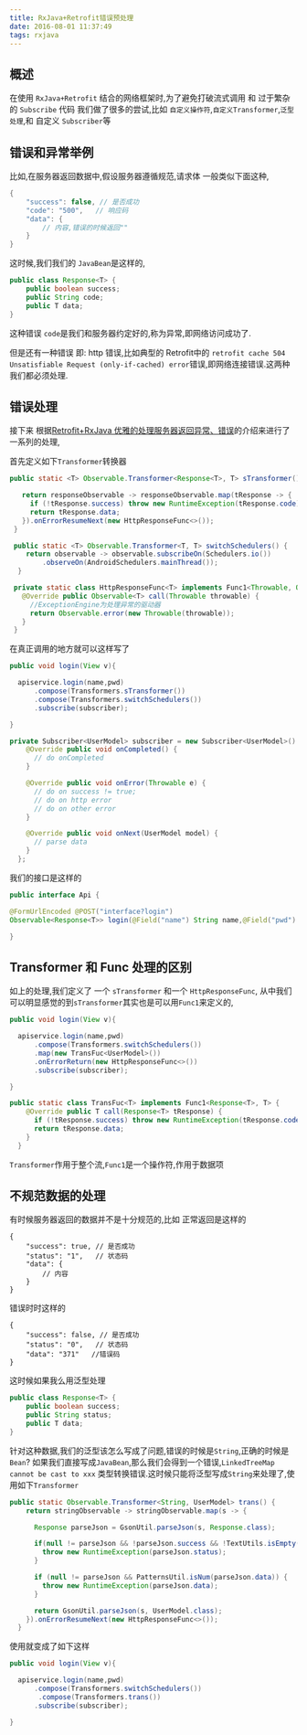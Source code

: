 ```yaml
---
title: RxJava+Retrofit错误预处理
date: 2016-08-01 11:37:49
tags: rxjava
---
```



## 概述

在使用 `RxJava+Retrofit` 结合的网络框架时,为了避免打破流式调用 和 过于繁杂的 `Subscribe` 代码
我们做了很多的尝试,比如 `自定义操作符`,`自定义Transformer`,`泛型处理`,和 自定义 `Subscriber`等


## 错误和异常举例

比如,在服务器返回数据中,假设服务器遵循规范,请求体 一般类似下面这种,

```java
{
    "success": false, // 是否成功
    "code": "500",   // 响应码
    "data": {
        // 内容,错误的时候返回""
    }      
}
```
<!-- more -->

这时候,我们我们的 `JavaBean`是这样的,

```java
public class Response<T> {
    public boolean success;
    public String code;
    public T data;
}
```
这种错误 `code`是我们和服务器约定好的,称为异常,即网络访问成功了.

但是还有一种错误 即: http 错误,比如典型的
Retrofit中的 `retrofit cache 504 Unsatisfiable Request (only-if-cached) error`错误,即网络连接错误.这两种我们都必须处理.

## 错误处理

接下来 根据[Retrofit+RxJava 优雅的处理服务器返回异常、错误](http://blog.csdn.net/jdsjlzx/article/details/51882661)的介绍来进行了一系列的处理,

首先定义如下`Transformer`转换器

```java
public static <T> Observable.Transformer<Response<T>, T> sTransformer() {

   return responseObservable -> responseObservable.map(tResponse -> {
     if (!tResponse.success) throw new RuntimeException(tResponse.code);
     return tResponse.data;
   }).onErrorResumeNext(new HttpResponseFunc<>());
 }

 public static <T> Observable.Transformer<T, T> switchSchedulers() {
    return observable -> observable.subscribeOn(Schedulers.io())
        .observeOn(AndroidSchedulers.mainThread());
  }

 private static class HttpResponseFunc<T> implements Func1<Throwable, Observable<T>> {
   @Override public Observable<T> call(Throwable throwable) {
     //ExceptionEngine为处理异常的驱动器
     return Observable.error(new Throwable(throwable));
   }
 }
```

在真正调用的地方就可以这样写了

```java
public void login(View v){

  apiservice.login(name,pwd)
      .compose(Transformers.sTransformer())
      .compose(Transformers.switchSchedulers())
      .subscribe(subscriber);

}

private Subscriber<UserModel> subscriber = new Subscriber<UserModel>() {
    @Override public void onCompleted() {
      // do onCompleted
    }

    @Override public void onError(Throwable e) {
      // do on success != true;
      // do on http error
      // do on other error
    }

    @Override public void onNext(UserModel model) {
      // parse data
    }
  };
```

我们的接口是这样的

```java
public interface Api {

@FormUrlEncoded @POST("interface?login")
Observable<Response<T>> login(@Field("name") String name,@Field("pwd") String pwd);

}
```

## Transformer 和 Func 处理的区别

如上的处理,我们定义了 一个 `sTransformer` 和一个 `HttpResponseFunc`,
从中我们可以明显感觉的到`sTransformer`其实也是可以用`Func1`来定义的,

```java
public void login(View v){

  apiservice.login(name,pwd)
      .compose(Transformers.switchSchedulers())
      .map(new TransFuc<UserModel>())
      .onErrorReturn(new HttpResponseFunc<>())
      .subscribe(subscriber);

}
```

```java
public static class TransFuc<T> implements Func1<Response<T>, T> {
    @Override public T call(Response<T> tResponse) {
      if (!tResponse.success) throw new RuntimeException(tResponse.code);
      return tResponse.data;
    }
  }
```

`Transformer`作用于整个流,`Func1`是一个操作符,作用于数据项

## 不规范数据的处理

有时候服务器返回的数据并不是十分规范的,比如
正常返回是这样的
```
{
    "success": true, // 是否成功
    "status": "1",   // 状态码
    "data": {
        // 内容
    }      
}
```

错误时时这样的

```
{
    "success": false, // 是否成功
    "status": "0",   // 状态码
    "data": "371"   //错误码  
}
```
这时候如果我么用泛型处理

```java
public class Response<T> {
    public boolean success;
    public String status;
    public T data;
}
```
针对这种数据,我们的泛型该怎么写成了问题,错误的时候是`String`,正确的时候是`Bean`?
如果我们直接写成`JavaBean`,那么我们会得到一个错误,`LinkedTreeMap cannot be cast to xxx`
类型转换错误.这时候只能将泛型写成`String`来处理了,使用如下`Transformer`

```java
public static Observable.Transformer<String, UserModel> trans() {
    return stringObservable -> stringObservable.map(s -> {

      Response parseJson = GsonUtil.parseJson(s, Response.class);

      if(null != parseJson && !parseJson.success && !TextUtils.isEmpty(parseJson.status)){
        throw new RuntimeException(parseJson.status);
      }

      if (null != parseJson && PatternsUtil.isNum(parseJson.data)) {
        throw new RuntimeException(parseJson.data);
      }

      return GsonUtil.parseJson(s, UserModel.class);
    }).onErrorResumeNext(new HttpResponseFunc<>());
  }
```
使用就变成了如下这样

```java
public void login(View v){

  apiservice.login(name,pwd)
      .compose(Transformers.switchSchedulers())
       .compose(Transformers.trans())
      .subscribe(subscriber);

}
```
